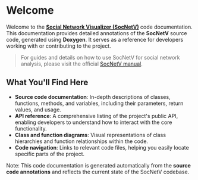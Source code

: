 # Welcome

Welcome to the **[Social Network Visualizer (SocNetV)](https://socnetv.org)** code documentation. This documentation provides detailed annotations of the **SocNetV** source code, generated using **Doxygen**. It serves as a reference for developers working with or contributing to the project.

> For guides and details on how to use SocNetV for social network analysis, please visit the official [SocNetV manual](https://socnetv.org/manual).

## What You'll Find Here

- **Source code documentation**: In-depth descriptions of classes, functions, methods, and variables, including their parameters, return values, and usage.
- **API reference**: A comprehensive listing of the project's public API, enabling developers to understand how to interact with the core functionality.
- **Class and function diagrams**: Visual representations of class hierarchies and function relationships within the code.
- **Code navigation**: Links to relevant code files, helping you easily locate specific parts of the project.

Note: This code documentation is generated automatically from the **source code annotations** and reflects the current state of the SocNetV codebase.
